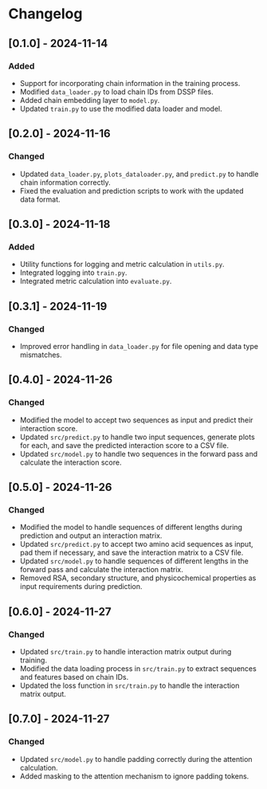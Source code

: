 # Changelog

## [0.1.0] - 2024-11-14

### Added

- Support for incorporating chain information in the training process.
- Modified `data_loader.py` to load chain IDs from DSSP files.
- Added chain embedding layer to `model.py`.
- Updated `train.py` to use the modified data loader and model.

## [0.2.0] - 2024-11-16

### Changed

- Updated `data_loader.py`, `plots_dataloader.py`, and `predict.py` to handle chain information correctly.
- Fixed the evaluation and prediction scripts to work with the updated data format.

## [0.3.0] - 2024-11-18

### Added

- Utility functions for logging and metric calculation in `utils.py`.
- Integrated logging into `train.py`.
- Integrated metric calculation into `evaluate.py`.

## [0.3.1] - 2024-11-19

### Changed

- Improved error handling in `data_loader.py` for file opening and data type mismatches.

## [0.4.0] - 2024-11-26

### Changed

- Modified the model to accept two sequences as input and predict their interaction score.
- Updated `src/predict.py` to handle two input sequences, generate plots for each, and save the predicted interaction score to a CSV file.
- Updated `src/model.py` to handle two sequences in the forward pass and calculate the interaction score.

## [0.5.0] - 2024-11-26

### Changed

- Modified the model to handle sequences of different lengths during prediction and output an interaction matrix.
- Updated `src/predict.py` to accept two amino acid sequences as input, pad them if necessary, and save the interaction matrix to a CSV file.
- Updated `src/model.py` to handle sequences of different lengths in the forward pass and calculate the interaction matrix.
- Removed RSA, secondary structure, and physicochemical properties as input requirements during prediction.

## [0.6.0] - 2024-11-27

### Changed

- Updated `src/train.py` to handle interaction matrix output during training.
- Modified the data loading process in `src/train.py` to extract sequences and features based on chain IDs.
- Updated the loss function in `src/train.py` to handle the interaction matrix output.

## [0.7.0] - 2024-11-27

### Changed

- Updated `src/model.py` to handle padding correctly during the attention calculation.
- Added masking to the attention mechanism to ignore padding tokens.
